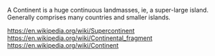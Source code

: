 A Continent is a huge continuous landmasses, ie, a super-large island. Generally comprises many countries and smaller islands. 

https://en.wikipedia.org/wiki/Supercontinent
https://en.wikipedia.org/wiki/Continental_fragment
https://en.wikipedia.org/wiki/Continent
